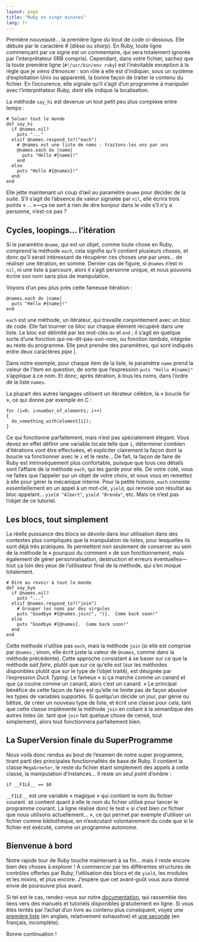 ```yaml
---
layout: page
title: "Ruby en vingt minutes"
lang: fr
---
```


Première nouveauté... la première ligne du bout de code ci-dessous. Elle
débute par le caractère # (dièse ou *sharp*). En Ruby, toute ligne
commençant par ce signe est un commentaire, qui sera totalement ignorée
par l’interprétateur (IRB compris). Cependant, dans votre fichier,
sachez que la toute première ligne (`#!/usr/bin/env ruby`) est
l’inévitable exception à la règle que je viens d’énoncer : son rôle à
elle est d’indiquer, sous un système d’exploitation Unix ou apparenté,
la bonne façon de traiter le contenu du fichier. En l’occurence, elle
signale qu’il s’agit d’un programme à manipuler avec l’interprétateur
Ruby, dont elle indique la localisation.

La méthode `say_hi` est devenue un tout petit peu plus complexe entre
temps :

    # Saluer tout le monde
    def say_hi
      if @names.nil?
        puts "..."
      elsif @names.respond_to?("each")
        # @names est une liste de noms : traitons-les uns par uns
        @names.each do |name|
          puts "Hello #{name}!"
        end
      else
        puts "Hello #{@names}!"
      end
    end

Elle jette maintenant un coup d’œil au paramètre `@name` pour décider de
la suite. S’il s’agit de l’absence de valeur signalée par `nil`, elle
écrira trois points « ... »—ça ne sert à rien de dire bonjour dans le
vide s’il n’y a personne, n’est-ce pas ?

## Cycles, loopings… l’itération

Si le paramètre `@name`, qui est un objet, comme toute chose en Ruby,
*comprend* la méthode `each`, cela signifie qu’il contient plusieurs
choses, et donc qu’il serait intéressant de récupérer ces choses une par
unes… de réaliser une itération, en somme. Dernier cas de figure, si
`@names` n’est ni `nil`, ni une liste à parcourir, alors il s’agit
personne unique, et nous pouvons écrire son nom sans plus de
manipulation.

Voyons d’un peu plus près cette fameuse itération :

    @names.each do |name|
      puts "Hello #{name}!"
    end

`each` est une méthode, un itérateur, qui travaille conjointement avec
un bloc de code. Elle fait tourner ce bloc sur chaque élément récupéré
dans une liste. Le bloc est délimité par les mot-clés `do` et `end` ; il
s’agit en quelque sorte d’une fonction qui-ne-dit-pas-son-nom, ou
fonction *lambda*, intégrée au reste du programme. Elle peut prendre des
paramètres, qui sont indiqués entre deux caractères *pipe* \|.

Dans notre exemple, pour chaque item de la liste, le paramètre `name`
prend la valeur de l’item en question, de sorte que l’expression `puts
"Hello #{name}"` s’applique à ce nom. Et donc, après itération, à tous
les noms, dans l’ordre de la liste `names`.

La plupart des autres langages utilisent un itérateur célèbre, la «
boucle for », ce qui donne par exemple en C :

    for (i=0; i<number_of_elements; i++)
    {
      do_something_with(element[i]);
    }

Ce qui fonctionne parfaitement, mais n’est pas spécialement élégant.
Vous devez en effet définir une variable locale telle que `i`,
déterminer combien d’itérations vont être effectuées, et expliciter
clairement la façon dont la boucle va fonctionner avec le `i` et le
reste… De fait, la façon de faire de Ruby est intrinsèquement plus
confortable, puisque que tous ces détails sont l’affaire de la méthode
`each`, qui les garde pour elle. De votre coté, vous ne faites que
l’appeler sur un objet de votre choix, et vous vous en remettez à elle
pour gérer la mécanique interne. Pour la petite histoire, `each`
consiste essentiellement en un appel à un mot-clé, `yield`, qui renvoie
son résultat au bloc appelant… `yield "Albert"`, `yield "Brenda"`, etc.
Mais ce n’est pas l’objet de ce tutoriel.

## Les blocs, tout simplement

La réelle puissance des blocs se dévoile dans leur utilisation dans des
contextes plus compliqués que la manipulation de listes, pour lesquelles
ils sont déjà très pratiques. Ils permettent non seulement de conserver
au sein de la méthode le « pourquoi du comment » de son fonctionnement,
mais également de gérer personnalisation, destruction et erreurs
éventuelles—tout ça loin des yeux de l’utilisateur final de la méthode,
qui s’en moque totalement.

    # Dire au revoir à tout le monde
    def say_bye
      if @names.nil?
        puts "..."
      elsif @names.respond_to?("join")
        # Grouper les noms par des virgules
        puts "Goodbye #{@names.join(", ")}.  Come back soon!"
      else
        puts "Goodbye #{@names}.  Come back soon!"
      end
    end

Cette méthode n’utilise pas `each`, mais la méthode `join` (si elle est
comprise par `@names` ; sinon, elle écrit juste la valeur de `@names`,
comme dans la méthode précédente). Cette approche consistant à se baser
sur ce que la méthode *sait faire*, plutôt que sur ce qu’elle *est* (sur
les méthodes disponibles plutôt que sur le type de l’objet traité), est
désignée par l’expression *Duck Typing*. Le fameux « si ça marche comme
un canard et que ça couine comme un canard, alors c’est un canard. » Le
principal bénéfice de cette façon de faire est qu’elle ne limite pas de
façon abusive les types de variables supportés. Si quelqu’un décide un
jour, par génie ou bêtise, de créer un nouveau type de liste, et écrit
une classe pour cela, tant que cette classe implémente la méthode `join`
en collant à la sémantique des autres listes (*ie*. tant que `join` fait
quelque chose de censé, tout simplement), alors tout fonctionnera
parfaitement bien.

## La SuperVersion finale du SuperProgramme

Nous voilà donc rendus au bout de l’examen de notre super programme,
tirant parti des principales fonctionnalités de base de Ruby. Il
contient la classe `MegaGreeter`, le reste du fichier étant simplement
des appels à cette classe, la manipulation d’instances… Il reste un seul
point d’ombre :

    if __FILE__ == $0

`__FILE__` est une variable « magique » qui contient le nom du fichier
courant. `$0` contient quant à elle le nom du fichier utilisé pour
lancer le programme courant. La ligne réalise donc le test « si c’est
bien *ce* fichier que nous utilisons actuellement… », ce qui permet par
exemple d’utiliser un fichier comme bibliothèque, en n’exécutant
volontairement du code que si le fichier est exécuté, comme un programme
autonome.

## Bienvenue à bord

Notre rapide tour de Ruby touche maintenant à sa fin… mais il reste
encore bien des choses à explorer ! À commencer par les différentes
structures de contrôles offertes par Ruby, l’utilisation des blocs et de
`yield`, les modules et les mixins, et plus encore. J’espère que cet
avant-goût vous aura donné envie de poursuivre plus avant.

Si tel est le cas, rendez-vous sur notre
[documentation](/fr/documentation), qui rassemble des liens vers des
manuels et tutoriels disponibles gratuitement en ligne. Si vous êtes
tentés par l’achat d’un livre au contenu plus conséquent, voyez une
[première liste][1] (en anglais, relativement exhaustive) et [une
seconde][2] (en français, incomplète).

Bonne continuation !



[1]: http://www.ruby-doc.org/bookstore 
[2]: http://rubyfrance.org/liens/livres/ 
